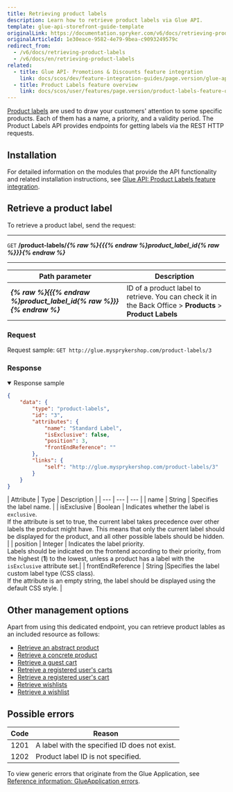 ```yaml
---
title: Retrieving product labels
description: Learn how to retrieve product labels via Glue API.
template: glue-api-storefront-guide-template
originalLink: https://documentation.spryker.com/v6/docs/retrieving-product-labels
originalArticleId: 1e30eace-9582-4e79-9bea-c9093249579c
redirect_from:
  - /v6/docs/retrieving-product-labels
  - /v6/docs/en/retrieving-product-labels
related:
  - title: Glue API- Promotions & Discounts feature integration
    link: docs/scos/dev/feature-integration-guides/page.version/glue-api/glue-api-promotions-and-discounts-feature-integration.html
  - title: Product Labels feature overview
    link: docs/scos/user/features/page.version/product-labels-feature-overview.html
---
```


[Product labels](https://documentation.spryker.com/v6/docs/product-label-feature-overview#product-label) are used to draw your customers' attention to some specific products. Each of them has a name, a priority, and a validity period. The Product Labels API provides endpoints for getting labels via the REST HTTP requests.

## Installation
For detailed information on the modules that provide the API functionality and related installation instructions, see [Glue API: Product Labels feature integration](/docs/scos/dev/feature-integration-guides/{{page.version}}/glue-api/glue-api-product-labels-feature-integration.html). 

## Retrieve a product label

To retrieve a product label, send the request:

---
`GET` **/product-labels/*{% raw %}{{{% endraw %}product_label_id{% raw %}}}{% endraw %}***

---

| Path parameter | Description |
| --- | --- |
| ***{% raw %}{{{% endraw %}product_label_id{% raw %}}}{% endraw %}*** | ID of a product label to retrieve. You can check it in the Back Office > **Products** > **Product Labels** |


### Request

Request sample: `GET http://glue.mysprykershop.com/product-labels/3`


### Response

<details open>
    <summary markdown='span'>Response sample</summary>

```json
{
    "data": {
        "type": "product-labels",
        "id": "3",
        "attributes": {
            "name": "Standard Label",
            "isExclusive": false,
            "position": 3,
            "frontEndReference": ""
        },
        "links": {
            "self": "http://glue.mysprykershop.com/product-labels/3"
        }
    }
}
```

</details>

<a name="product-labels-response-attributes"></a>
| Attribute | Type | Description |
| --- | --- | --- |
| name | String | Specifies the label name. |
| isExclusive | Boolean | Indicates whether the label is `exclusive`.</br>If the attribute is set to true, the current label takes precedence over other labels the product might have. This means that only the current label should be displayed for the product, and all other possible labels should be hidden. |
| position | Integer | Indicates the label priority.</br>Labels should be indicated on the frontend according to their priority, from the highest (**1**) to the lowest, unless a product has a label with the `isExclusive` attribute set.|
| frontEndReference | String |Specifies the label custom label type (CSS class).</br>If the attribute is an empty string, the label should be displayed using the default CSS style. |


## Other management options

Apart from using this dedicated endpoint, you can retrieve product lables as an included resource as follows:
* [Retrieve an abstract product](/docs/scos/dev/glue-api-guides/{{page.version}}/managing-products/abstract-products/retrieving-abstract-products.html#retrieve-an-abstract-product)
* [Retrieve a concrete product](/docs/scos/dev/glue-api-guides/{{page.version}}/managing-products/concrete-products/retrieving-concrete-products.html#retrieve-a-concrete-product)
* [Retrieve a guest cart](/docs/scos/dev/glue-api-guides/{{page.version}}/managing-carts/guest-carts/managing-guest-carts.html#retrieve-a-guest-cart)
* [Retreive a registered user's carts](/docs/scos/dev/glue-api-guides/{{page.version}}/managing-carts/carts-of-registered-users/managing-carts-of-registered-users.html#retrieve-a-registered-user-s-carts)
* [Retrieve a registered user's cart](/docs/scos/dev/glue-api-guides/{{page.version}}/managing-carts/carts-of-registered-users/managing-carts-of-registered-users.html#retrieve-a-registered-users-cart)
* [Retrieve wishlists](/docs/scos/dev/glue-api-guides/{{page.version}}/managing-wishlists/managing-wishlists.html#retrieve-wishlists)
* [Retrieve a wishlist](/docs/scos/dev/glue-api-guides/{{page.version}}/managing-wishlists/managing-wishlists.html#retrieve-a-wishlist)


## Possible errors
| Code | Reason |
| --- | --- |
| 1201 | A label with the specified ID does not exist. |
| 1202 | Product label ID is not specified. |


To view generic errors that originate from the Glue Application, see [Reference information: GlueApplication errors](/docs/scos/dev/glue-api-guides/{{page.version}}/reference-information-glueapplication-errors.html).


